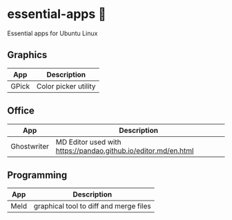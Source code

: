 # essential-apps 🐧
Essential apps for Ubuntu Linux 

## Graphics

App  | Description
------------- | -------------
GPick  | Color picker utility

## Office

App  | Description
------------- | -------------
Ghostwriter  | MD Editor used with https://pandao.github.io/editor.md/en.html

## Programming

App  | Description
------------- | -------------
Meld  | graphical tool to diff and merge files

